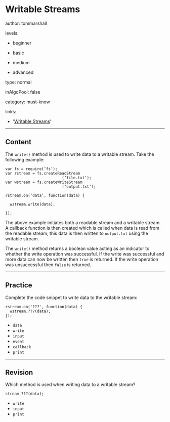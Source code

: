 # Writable Streams
author: tommarshall

levels:

  - beginner

  - basic

  - medium

  - advanced

type: normal

inAlgoPool: false

category: must-know

links:
- '[Writable Streams](https://gist.github.com/joyrexus/10026630)'

---
## Content

The `write()`  method is used to write data to a writable stream. Take the following example:
 ```
 var fs = require(‘fs’);
 var rstream = fs.createReadStream
                          (‘file.txt’);
 var wstream = fs.createWriteStream
                          (‘output.txt’);

 rstream.on(‘data’, function(data) {

   wstream.write(data);

 });
 ```
The above example initiates both a readable stream and a writable stream. A callback function is then created which is called when data is read from the readable stream, this data is then written to `output.txt` using the writable stream.

The `write()` method returns a boolean value acting as an indicator to whether the write operation was successful. If the write was successful and more data can now be written then `true`  is returned. If the write operation was unsuccessful then `false` is returned.

---
## Practice

Complete the code snippet to write data to the writable stream:

```
rstream.on('???', function(data) {
  wstream.???(data);
});
```

* `data`
* `write`
* `input`
* `event`
* `callback`
* `print`

---
## Revision

Which method is used when writing data to a writable stream?

```
stream.???(data);
```

* `write`
* `input`
* `print`
